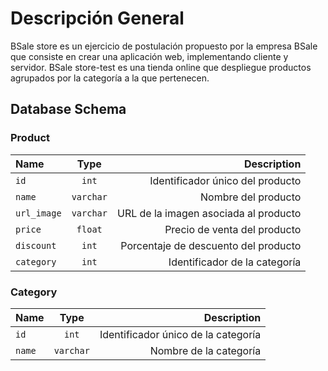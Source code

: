 # Descripción General

BSale store es un ejercicio de postulación propuesto por la empresa BSale que consiste en crear una aplicación web, implementando cliente y servidor.
BSale store-test es una tienda online que despliegue productos agrupados por la categoría a la que
pertenecen.

## Database Schema

### Product

| Name        |   Type    |                           Description |
| :---------- | :-------: | ------------------------------------: |
| `id`        |   `int`   |      Identificador único del producto |
| `name`      | `varchar` |                   Nombre del producto |
| `url_image` | `varchar` | URL de la imagen asociada al producto |
| `price`     |  `float`  |          Precio de venta del producto |
| `discount`  |   `int`   |  Porcentaje de descuento del producto |
| `category`  |   `int`   |         Identificador de la categoría |

### Category

| Name   |   Type    |                         Description |
| :----- | :-------: | ----------------------------------: |
| `id`   |   `int`   | Identificador único de la categoría |
| `name` | `varchar` |              Nombre de la categoría |
